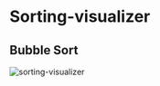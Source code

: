 # Sorting-visualizer

## Bubble Sort

![sorting-visualizer](https://user-images.githubusercontent.com/66516037/125208788-41bea000-e2b2-11eb-935e-cbe185d9d1fe.gif)



